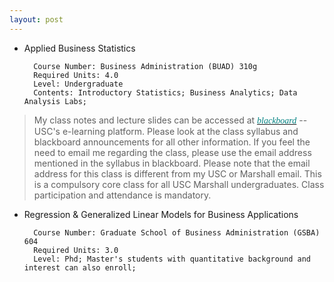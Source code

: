 ```yaml
---
layout: post
---
```


* Applied Business Statistics

        Course Number: Business Administration (BUAD) 310g
        Required Units: 4.0
        Level: Undergraduate
        Contents: Introductory Statistics; Business Analytics; Data Analysis Labs; 
        

> My class notes and lecture slides can be accessed at <a href='http://blackboard.usc.edu'><i><font face="verdana" color="teal"><i>blackboard</i></font></i></a> -- USC's e-learning platform. Please look at the class syllabus and blackboard announcements for all other information. If you feel the need to email me regarding the class, please use the email address mentioned in the syllabus in blackboard. Please note that the email address for this class is different from my USC or Marshall email. This is a compulsory core class for all USC Marshall undergraduates. Class participation and attendance is mandatory.   

* Regression & Generalized Linear Models for Business Applications 

        Course Number: Graduate School of Business Administration (GSBA) 604
        Required Units: 3.0
        Level: Phd; Master's students with quantitative background and interest can also enroll;  



